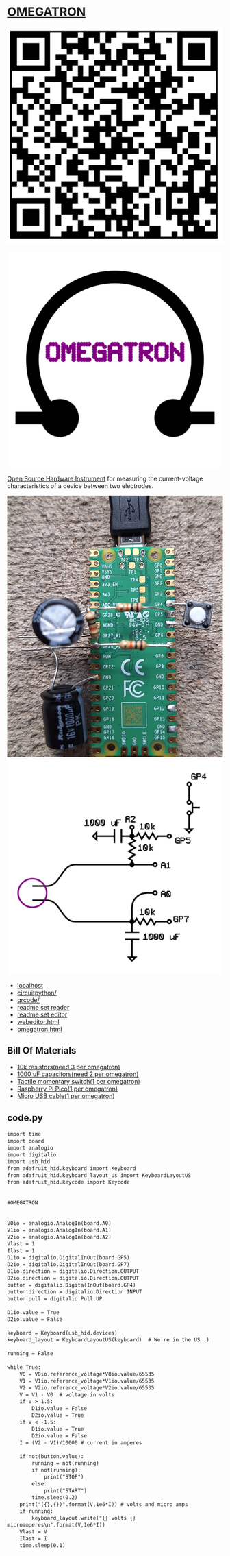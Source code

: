 # [OMEGATRON](https://github.com/lafelabs/omegatron)

![](images/qrcode.png)

![](images/omegatron-logo.svg)


[Open Source Hardware Instrument](https://github.com/lafelabs/OSHI/) for measuring the current-voltage characteristics of a device between two electrodes.  

![](images/board-top-photo.jpg)
![](images/omegatron-schematic.svg)

 - [localhost](http://localhost)
 - [circuitpython/](circuitpython/)
 - [qrcode/](qrcode/)
 - [readme set reader](readme/readme-reader.html)
 - [readme set editor](readme/readme-editor.html)
 - [webeditor.html](webeditor.html)
 - [omegatron.html](omegatron.html)

## Bill Of Materials

 - [10k resistors(need 3 per omegatron)](https://www.amazon.com/Projects-100EP51210K0-10k-Resistors-Pack/dp/B0185FIOTA)
 - [1000 uF capacitors(need 2 per omegatron)](https://www.amazon.com/uxcell-Capacitor-Aluminum-Electrolytic-Capacitors/dp/B08MZ42BYC/)
 - [Tactile momentary switch(1 per omegatron)](https://www.amazon.com/DAOKI-100Pcs-6x6x5mm-Momentary-Tactile/dp/B07X8T9D2Q/)
 - [Raspberry Pi Pico(1 per omegatron)](https://www.amazon.com/dp/B09437S9X4)
 - [Micro USB cable(1 per omegatron)](https://www.amazon.com/dp/B08J9WNP6Z)

## code.py

```
import time
import board
import analogio
import digitalio
import usb_hid
from adafruit_hid.keyboard import Keyboard
from adafruit_hid.keyboard_layout_us import KeyboardLayoutUS
from adafruit_hid.keycode import Keycode


#OMEGATRON


V0io = analogio.AnalogIn(board.A0)
V1io = analogio.AnalogIn(board.A1)
V2io = analogio.AnalogIn(board.A2)
Vlast = 1
Ilast = 1
D1io = digitalio.DigitalInOut(board.GP5)
D2io = digitalio.DigitalInOut(board.GP7)
D1io.direction = digitalio.Direction.OUTPUT
D2io.direction = digitalio.Direction.OUTPUT
button = digitalio.DigitalInOut(board.GP4)
button.direction = digitalio.Direction.INPUT
button.pull = digitalio.Pull.UP

D1io.value = True
D2io.value = False

keyboard = Keyboard(usb_hid.devices)
keyboard_layout = KeyboardLayoutUS(keyboard)  # We're in the US :)

running = False

while True:
    V0 = V0io.reference_voltage*V0io.value/65535
    V1 = V1io.reference_voltage*V1io.value/65535
    V2 = V2io.reference_voltage*V2io.value/65535
    V = V1 - V0  # voltage in volts
    if V > 1.5:
        D1io.value = False
        D2io.value = True
    if V < -1.5:
        D1io.value = True
        D2io.value = False
    I = (V2 - V1)/10000 # current in amperes

    if not(button.value):
        running = not(running)
        if not(running):
            print("STOP")
        else:
            print("START")
        time.sleep(0.2)
    print("({},{})".format(V,1e6*I)) # volts and micro amps
    if running:
        keyboard_layout.write("{} volts {} microamperes\n".format(V,1e6*I))
    Vlast = V
    Ilast = I
    time.sleep(0.1)


```



